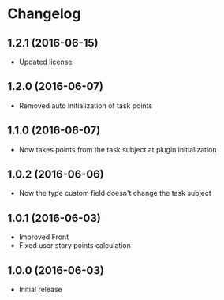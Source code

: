 # Changelog #

## 1.2.1 (2016-06-15)
- Updated license

## 1.2.0 (2016-06-07)
- Removed auto initialization of task points

## 1.1.0 (2016-06-07)
- Now takes points from the task subject at plugin initialization

## 1.0.2 (2016-06-06)
- Now the type custom field doesn't change the task subject

## 1.0.1 (2016-06-03)
- Improved Front
- Fixed user story points calculation

## 1.0.0 (2016-06-03)
- Initial release

